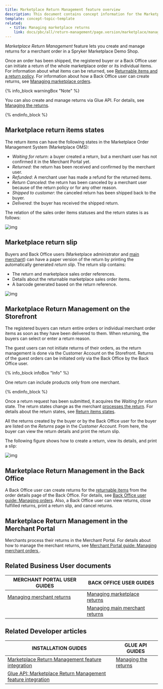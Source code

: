 ```yaml
---
title: Marketplace Return Management feature overview
description: This document contains concept information for the Marketplace Return Management feature.
template: concept-topic-template
related:
  - title: Managing marketplace returns
    link: docs/pbc/all/return-management/page.version/marketplace/manage-in-the-back-office/manage-marketplace-returns.html
---
```


*Marketplace Return Management* feature lets you create and manage returns for a merchant order in a Spryker Marketplace Demo Shop.

Once an order has been shipped, the registered buyer or a Back Office user can initiate a return of the whole marketplace order or its individual items. For information about what items can be returned, see [Returnable items and a return policy](/docs/pbc/all/return-management/{{page.version}}/marketplace/marketplace-return-management-feature-overview.html#returnable-items-and-a-return-policy). For information about how a Back Office user can create returns, see [Managing marketplace orders](/docs/pbc/all/order-management-system/{{page.version}}/marketplace/manage-in-the-back-office/manage-marketplace-orders.html).


{% info_block warningBox "Note" %}

You can also create and manage returns via Glue API. For details, see [Managing the returns](/docs/pbc/all/return-management/{{page.version}}/marketplace/glue-api-manage-marketplace-returns.html).

{% endinfo_block %}

## Marketplace return items states

The return items can have the following states in the Marketplace Order Management System (Marketplace OMS):

* *Waiting for return*: a buyer created a return, but a merchant user has not confirmed it in the Merchant Portal yet.
* *Returned*: the return has been received and confirmed by the merchant user.
* *Refunded*: A merchant user has made a refund for the returned items.
* *Return Canceled*: the return has been canceled by a merchant user because of the return policy or for any other reason.
* *Shipped to customer*: the canceled return has been shipped back to the buyer.
* *Delivered*: the buyer has received the shipped return.

The relation of the sales order items statuses and the return states is as follows:

![img](https://spryker.s3.eu-central-1.amazonaws.com/docs/Marketplace/user+guides/Features/Marketplace+Return+Management/marketplace-merchant-return-process.png)

## Marketplace return slip

Buyers and Back Office users (Marketplace administrator and [main merchant](/docs/pbc/all/merchant-management/{{page.version}}/marketplace/marketplace-merchant-feature-overview/main-merchant.html)) can have a paper version of the return by printing the automatically generated *return slip*. The return slip contains:

* The return and marketplace sales order references.
* Details about the returnable marketplace sales order items.
* A barcode generated based on the return reference.

![img](https://spryker.s3.eu-central-1.amazonaws.com/docs/Marketplace/user+guides/Features/Marketplace+Return+Management/marketplace-return-slip.png)

## Marketplace Return Management on the Storefront

The registered buyers can return entire orders or individual merchant order items as soon as they have been delivered to them. When returning, the buyers can select or enter a return reason.

The guest users can not initiate returns of their orders, as the return management is done via the Customer Account on the Storefront. Returns of the guest orders can be initiated only via the Back Office by the Back Office user.

{% info_block infoBox "Info" %}

One return can include products only from one merchant.

{% endinfo_block %}

Once a return request has been submitted, it acquires the *Waiting for return* state. The return states change as the merchant [processes the return](/docs/pbc/all/order-management-system/{{page.version}}/marketplace/manage-in-the-back-office/manage-marketplace-orders.html#creating-a-marketplace-return). For details about the return states, see [Return items states](/docs/pbc/all/order-management-system/{{page.version}}/marketplace/manage-in-the-back-office/manage-marketplace-orders.html#reference-information-creating-a-marketplace-return).

All the returns created by the buyer or by the Back Office user for the buyer are listed on the *Returns* page in the *Customer Account*. From here, the buyer can view the return details and print the return slip.

The following figure shows how to create a return, view its details, and print a slip:

![img](https://spryker.s3.eu-central-1.amazonaws.com/docs/Marketplace/user+guides/Features/Marketplace+Return+Management/create-a-return-marketplace.gif)

## Marketplace Return Management in the Back Office

A Back Office user can create returns for the [returnable items](/docs/pbc/all/return-management/{{page.version}}/marketplace/marketplace-return-management-feature-overview.html#returnable-items-and-a-return-policy) from the order details page of the Back Office. For details, see [Back Office user guide: Managing orders](/docs/pbc/all/order-management-system/{{page.version}}/marketplace/manage-in-the-back-office/manage-marketplace-orders.html). Also, a Back Office user can view returns, close fulfilled returns, print a return slip, and cancel returns.

## Marketplace Return Management in the Merchant Portal

Merchants process their returns in the Merchant Portal. For details about how to manage the merchant returns, see [Merchant Portal guide: Managing merchant orders ](/docs/pbc/all/order-management-system/{{page.version}}/marketplace/manage-merchant-orders.html).

## Related Business User documents

| MERCHANT PORTAL USER GUIDES  | BACK OFFICE USER GUIDES |
| --- | --- |
| [Managing merchant returns](/docs/pbc/all/order-management-system/{{page.version}}/marketplace/manage-merchant-orders.html#managing-merchant-returns) | [Managing marketplace returns](/docs/pbc/all/return-management/{{page.version}}/marketplace/manage-in-the-back-office/manage-marketplace-returns.html) |
|    | [Managing main merchant returns](/docs/pbc/all/return-management/{{page.version}}/marketplace/manage-in-the-back-office/manage-main-merchant-returns.html) |

## Related Developer articles

| INSTALLATION GUIDES      | GLUE API GUIDES     |
| -------------------- | -------------- |
| [Marketplace Return Management feature integration](/docs/pbc/all/return-management/{{page.version}}/marketplace/install-and-upgrade/install-the-marketplace-return-management-feature.html) | [Managing the returns](/docs/pbc/all/return-management/{{page.version}}/marketplace/glue-api-manage-marketplace-returns.html) |
| [Glue API: Marketplace Return Management feature integration](/docs/pbc/all/return-management/{{page.version}}/marketplace/install-and-upgrade/install-the-marketplace-return-management-glue-api.html) |              
